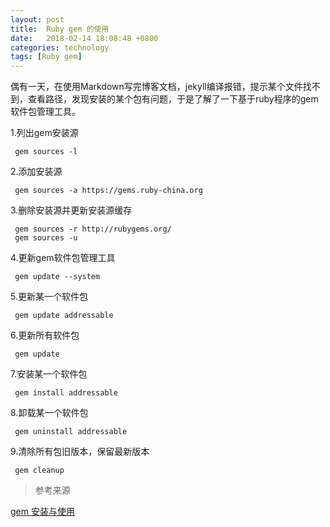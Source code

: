 ```yaml
---
layout: post
title:  Ruby gem 的使用
date:   2018-02-14 18:08:48 +0800
categories: technology
tags: [Ruby gem]
---
```

偶有一天，在使用Markdown写完博客文档，jekyll编译报错，提示某个文件找不到，查看路径，发现安装的某个包有问题，于是了解了一下基于ruby程序的gem软件包管理工具。

1.列出gem安装源

``` shell
 gem sources -l
```
2.添加安装源

``` shell
 gem sources -a https://gems.ruby-china.org
```
3.删除安装源并更新安装源缓存
``` shell
 gem sources -r http://rubygems.org/
 gem sources -u
```
4.更新gem软件包管理工具

```shell
 gem update --system
```
5.更新某一个软件包

```shell
 gem update addressable
```
6.更新所有软件包

```shell
 gem update
```
7.安装某一个软件包

```shell
 gem install addressable
```
8.卸载某一个软件包

```shell
 gem uninstall addressable 
```
9.清除所有包旧版本，保留最新版本

```shell
 gem cleanup
```
>参考来源

[gem 安装与使用](https://blog.csdn.net/wangshuminjava/article/details/80285336)